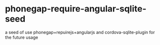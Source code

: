 # phonegap-require-angular-sqlite-seed
a seed of use phonegap+repuirejs+angularjs and cordova-sqlite-plugin for the future usage
